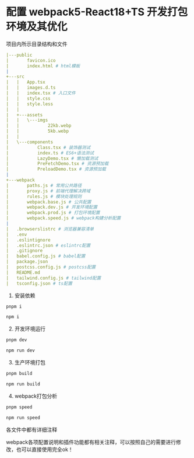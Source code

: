 # 配置 webpack5-React18+TS 开发打包环境及其优化

项目内所示目录结构和文件

```yaml
|---public
|       favicon.ico 
|       index.html # html模板
|       
+---src
|   |   App.tsx
|   |   images.d.ts 
|   |   index.tsx # 入口文件
|   |   style.css 
|   |   style.less
|   |   
|   +---assets
|   |   \---imgs
|   |           22kb.webp
|   |           5kb.webp
|   |           
|   \---components
|           Class.tsx # 装饰器测试
|           index.ts # ES6+语法测试
|           LazyDemo.tsx # 懒加载测试
|           PreFetchDemo.tsx # 资源预加载
|           PreloadDemo.tsx # 资源预加载
|           
+---webpack
|       paths.js # 常用公共路径
|       proxy.js # 前端代理解决跨域
|       rules.js # 模块处理规则
|       webpack.base.js # 公共配置
|       webpack.dev.js # 开发环境配置
|       webpack.prod.js # 打包环境配置
|       webpack.speed.js # webpack构建分析配置
|       
|   .browserslistrc # 浏览器兼容清单
|   .env
|   .eslintignore
|   .eslintrc.json # eslintrc配置
|   .gitignore
|   babel.config.js # babel配置
|   package.json
|   postcss.config.js # postcss配置
|   README.md
|   tailwind.config.js # tailwind配置
|   tsconfig.json # ts配置
```

1. 安装依赖

```bash
pnpm i
```
```bash
npm i
```

2. 开发环境运行

```bash
pnpm dev
```
```bash
npm run dev
```

3. 生产环境打包

```bash
pnpm build
```
```bash
npm run build
```

4. webpack打包分析
   
```bash
pnpm speed
```
```bash
npm run speed
```

各文件中都有详细注释

webpack各项配置说明和插件功能都有相关注释，可以按照自己的需要进行修改，也可以直接使用完全ok！
